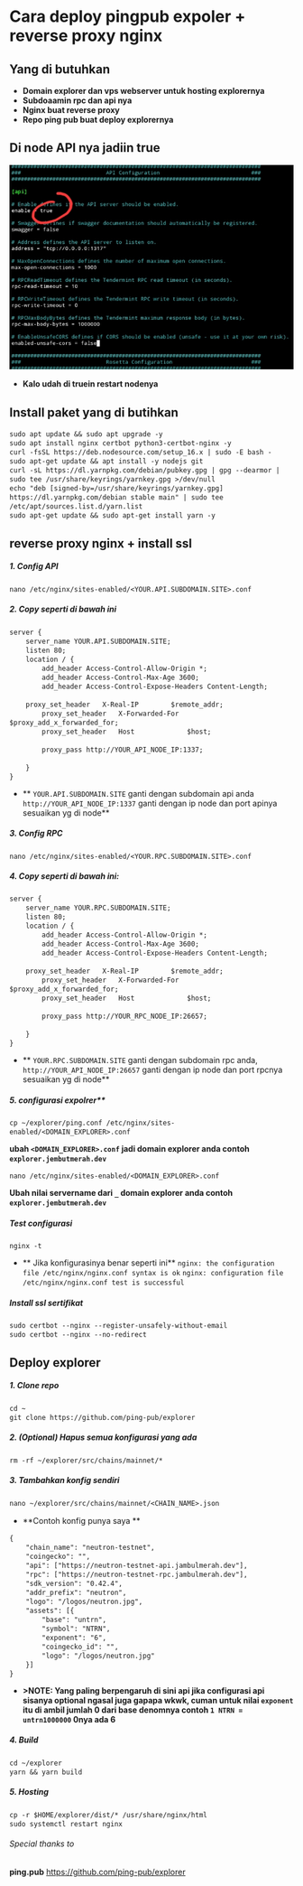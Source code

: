 # Cara deploy pingpub expoler + reverse proxy nginx
## Yang di butuhkan
- **Domain explorer dan vps webserver untuk hosting explorernya**
- **Subdoaamin rpc dan api nya**
- **Nginx buat reverse proxy**
- **Repo ping pub buat deploy explorernya**

## Di node API nya jadiin true
![img](./img/api.jpg)
- **Kalo udah di truein restart nodenya**
## Install paket yang di butihkan
```
sudo apt update && sudo apt upgrade -y
sudo apt install nginx certbot python3-certbot-nginx -y
curl -fsSL https://deb.nodesource.com/setup_16.x | sudo -E bash -
sudo apt-get update && apt install -y nodejs git
curl -sL https://dl.yarnpkg.com/debian/pubkey.gpg | gpg --dearmor | sudo tee /usr/share/keyrings/yarnkey.gpg >/dev/null
echo "deb [signed-by=/usr/share/keyrings/yarnkey.gpg] https://dl.yarnpkg.com/debian stable main" | sudo tee /etc/apt/sources.list.d/yarn.list
sudo apt-get update && sudo apt-get install yarn -y

```
## reverse proxy nginx + install ssl
##### 1. Config API
```
nano /etc/nginx/sites-enabled/<YOUR.API.SUBDOMAIN.SITE>.conf
```
##### 2. Copy seperti di bawah ini
```
server {
    server_name YOUR.API.SUBDOMAIN.SITE;
    listen 80;
    location / {
        add_header Access-Control-Allow-Origin *;
        add_header Access-Control-Max-Age 3600;
        add_header Access-Control-Expose-Headers Content-Length;

	proxy_set_header   X-Real-IP        $remote_addr;
        proxy_set_header   X-Forwarded-For  $proxy_add_x_forwarded_for;
        proxy_set_header   Host             $host;

        proxy_pass http://YOUR_API_NODE_IP:1337;

    }
}

```
- ** `YOUR.API.SUBDOMAIN.SITE` ganti dengan subdomain api anda `http://YOUR_API_NODE_IP:1337` ganti dengan ip node dan port apinya sesuaikan yg di node**
##### 3. Config RPC
```
nano /etc/nginx/sites-enabled/<YOUR.RPC.SUBDOMAIN.SITE>.conf
```
##### 4. Copy seperti di bawah ini:
```
server {
    server_name YOUR.RPC.SUBDOMAIN.SITE;
    listen 80;
    location / {
        add_header Access-Control-Allow-Origin *;
        add_header Access-Control-Max-Age 3600;
        add_header Access-Control-Expose-Headers Content-Length;

	proxy_set_header   X-Real-IP        $remote_addr;
        proxy_set_header   X-Forwarded-For  $proxy_add_x_forwarded_for;
        proxy_set_header   Host             $host;

        proxy_pass http://YOUR_RPC_NODE_IP:26657;

    }
}

```
- ** `YOUR.RPC.SUBDOMAIN.SITE` ganti dengan subdomain rpc anda, `http://YOUR_API_NODE_IP:26657` ganti dengan ip node dan port rpcnya sesuaikan yg di node**
##### 5. configurasi expolrer**

```
cp ~/explorer/ping.conf /etc/nginx/sites-enabled/<DOMAIN_EXPLORER>.conf
```

**ubah `<DOMAIN_EXPLORER>.conf` jadi domain explorer anda contoh `explorer.jembutmerah.dev`**

```
nano /etc/nginx/sites-enabled/<DOMAIN_EXPLORER>.conf
```

**Ubah nilai servername dari `_` domain explorer anda contoh `explorer.jembutmerah.dev`**
##### Test configurasi
```
nginx -t 
```
- ** Jika konfigurasinya benar seperti ini**
`nginx: the configuration file /etc/nginx/nginx.conf syntax is ok`
`nginx: configuration file /etc/nginx/nginx.conf test is successful`
##### Install ssl sertifikat
```
sudo certbot --nginx --register-unsafely-without-email
sudo certbot --nginx --no-redirect

```

## Deploy explorer 
##### 1. Clone repo
```
cd ~
git clone https://github.com/ping-pub/explorer

```
##### 2. (Optional) Hapus semua konfigurasi yang ada
```
rm -rf ~/explorer/src/chains/mainnet/*

```
##### 3. Tambahkan konfig sendiri
```7
nano ~/explorer/src/chains/mainnet/<CHAIN_NAME>.json
```
- **Contoh konfig punya saya **
```
{
    "chain_name": "neutron-testnet",
    "coingecko": "",
    "api": ["https://neutron-testnet-api.jambulmerah.dev"],
    "rpc": ["https://neutron-testnet-rpc.jambulmerah.dev"],
    "sdk_version": "0.42.4",
    "addr_prefix": "neutron",
    "logo": "/logos/neutron.jpg",
    "assets": [{
        "base": "untrn",
        "symbol": "NTRN",
        "exponent": "6",
        "coingecko_id": "",
        "logo": "/logos/neutron.jpg"
    }]
}
```
- **>NOTE: Yang paling berpengaruh di sini api jika configurasi api sisanya optional ngasal juga gapapa wkwk, cuman untuk nilai `exponent` itu di ambil jumlah 0 dari base denomnya contoh `1 NTRN = untrn1000000` 0nya ada 6** 
##### 4. Build
```
cd ~/explorer
yarn && yarn build

```
##### 5. Hosting
```
cp -r $HOME/explorer/dist/* /usr/share/nginx/html
sudo systemctl restart nginx

```
###### Special thanks to
**ping.pub** https://github.com/ping-pub/explorer
